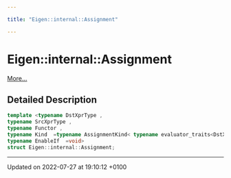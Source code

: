 ```yaml
---

title: "Eigen::internal::Assignment"

---
```


# Eigen::internal::Assignment



 [More...](#detailed-description)

## Detailed Description

```cpp
template <typename DstXprType ,
typename SrcXprType ,
typename Functor ,
typename Kind  =typename AssignmentKind< typename evaluator_traits<DstXprType>::Shape , typename evaluator_traits<SrcXprType>::Shape >::Kind,
typename EnableIf  =void>
struct Eigen::internal::Assignment;
```

-------------------------------

Updated on 2022-07-27 at 19:10:12 +0100